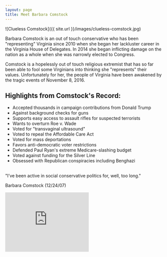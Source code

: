 ```yaml
---
layout: page
title: Meet Barbara Comstock
---
```


![Clueless Comstock]({{ site.url }}/images/clueless-comstock.jpg)

Barbara Comstock is an out of touch conservative who has been "representing" Virginia since 2010 when she began her lackluster career in the Virginia House of Delegates. In 2014 she began inflicting damage on the nation as a whole when she was narrowly elected to Congress.    

Comstock is a hopelessly out of touch religious extremist that has so far been able to fool some Virginians into thinking she "represents" their values. Unfortunately for her, the people of Virginia have been awakened by the tragic events of November 8, 2016.    

<h2>Highlights from Comstock's Record:</h2>

* Accepted thousands in campaign contributions from Donald Trump​
* Against background checks for guns
* Supports easy access to assault rifles for suspected terrorists
* Wants to overturn Roe v. Wade
* Voted for "transvaginal ultrasound"
* Voted to repeal the Affordable Care Act
* Voted for mass deportations
* Favors anti-democratic voter restrictions
* Defended Paul Ryan's extreme Medicare-slashing budget
* Voted against funding for the Silver Line
* Obsessed with Republican conspiracies including Benghazi

<br/>

<span id='comstock-quote'>
  "I’ve been active in social conservative politics for, well, too long."
</span>
<p>Barbara Comstock (12/24/07)</p>

<iframe width="268" height="190" src="https://www.youtube.com/embed/U3HlG7DPgAc" frameborder="0" allowfullscreen></iframe>
